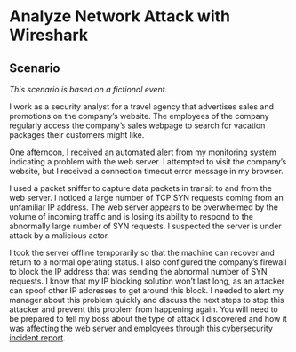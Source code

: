 <h1>Analyze Network Attack with Wireshark</h1>

<h2>Scenario</h2>

<i>This scenario is based on a fictional event.</i>

I work as a security analyst for a travel agency that advertises sales and promotions on the company’s website. The employees of the company regularly access the company’s sales webpage to search for vacation packages their customers might like. 

One afternoon, I received an automated alert from my monitoring system indicating a problem with the web server. I attempted to visit the company’s website, but I received a connection timeout error message in my browser.

I used a packet sniffer to capture data packets in transit to and from the web server. I noticed a large number of TCP SYN requests coming from an unfamiliar IP address. The web server appears to be overwhelmed by the volume of incoming traffic and is losing its ability to respond to the abnormally large number of SYN requests. I suspected the server is under attack by a malicious actor. 

I took the server offline temporarily so that the machine can recover and return to a normal operating status. I also configured the company’s firewall to block the IP address that was sending the abnormal number of SYN requests. I know that my IP blocking solution won’t last long, as an attacker can spoof other IP addresses to get around this block. I needed to alert my manager about this problem quickly and discuss the next steps to stop this attacker and prevent this problem from happening again. You will need to be prepared to tell my boss about the type of attack I discovered and how it was affecting the web server and employees through this [cybersecurity incident report](https://github.com/dainecryption/AnalyzeNetworkAttackwithWireshark/blob/main/AnalyzeNetworkAttachwithWireshark.pdf).

<br />
